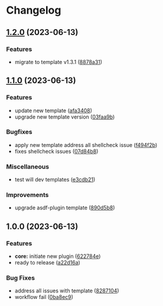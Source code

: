 # Changelog

## [1.2.0](https://github.com/kc-workspace/asdf-kubectl/compare/v1.1.0...v1.2.0) (2023-06-13)


### Features

* migrate to template v1.3.1 ([8878a31](https://github.com/kc-workspace/asdf-kubectl/commit/8878a31ddd1770efcb8e8753aaae2d1f279d3bf6))

## [1.1.0](https://github.com/kc-workspace/asdf-kubectl/compare/v1.0.0...v1.1.0) (2023-06-13)


### Features

* update new template ([afa3408](https://github.com/kc-workspace/asdf-kubectl/commit/afa34080496425cf95694d327b40ed3e337b8fae))
* upgrade new template version ([03faa9b](https://github.com/kc-workspace/asdf-kubectl/commit/03faa9b765a0683f681e7d5faee55455d7fa9492))


### Bugfixes

* apply new template address all shellcheck issue ([f494f2b](https://github.com/kc-workspace/asdf-kubectl/commit/f494f2be9e9780f6c01c899cd0bf4064daabf647))
* fixes shellcheck issues ([07d84b8](https://github.com/kc-workspace/asdf-kubectl/commit/07d84b8715c7eb4b1899bd0a89efc1c5fa64d670))


### Miscellaneous

* test will dev templates ([e3cdb21](https://github.com/kc-workspace/asdf-kubectl/commit/e3cdb2197c87876fd3051c6634a09df162302f14))


### Improvements

* upgrade asdf-plugin template ([890d5b8](https://github.com/kc-workspace/asdf-kubectl/commit/890d5b8575a4807df2a6a8a9d1970949bf40c003))

## 1.0.0 (2023-06-13)


### Features

* **core:** initiate new plugin ([622784e](https://github.com/kc-workspace/asdf-kubectl/commit/622784e77a06961b429def920463a891840c034e))
* ready to release ([a22d16a](https://github.com/kc-workspace/asdf-kubectl/commit/a22d16a05d2c9efe474fbc35cecaa88981b00a9b))


### Bug Fixes

* address all issues with template ([8287104](https://github.com/kc-workspace/asdf-kubectl/commit/8287104bf162cb127392c75236bb051868c5f473))
* workflow fail ([0ba8ec9](https://github.com/kc-workspace/asdf-kubectl/commit/0ba8ec9ab09984a523171a6595426a6f2c0744e0))

